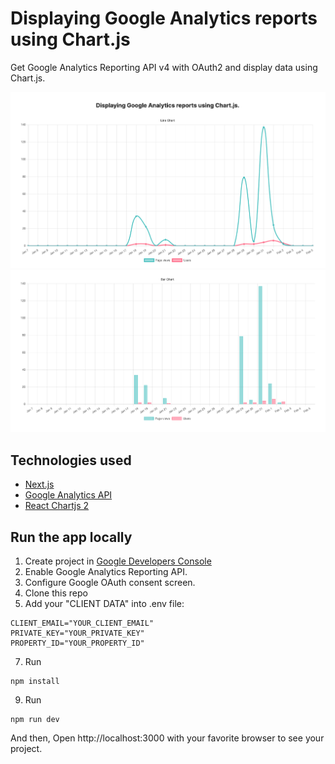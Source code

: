 # Displaying Google Analytics reports using Chart.js

Get Google Analytics Reporting API v4 with OAuth2 and display data using Chart.js.

<img src="/public/line-chart.png" alt="line chart" />
<img src="/public/bar-chart.png" alt="bar chart" />

## Technologies used

- [Next.js](https://nextjs.org/)
- [Google Analytics API](https://developers.google.com/analytics/devguides/reporting/core/v4)
- [React Chartjs 2](https://github.com/jerairrest/react-chartjs-2)

## Run the app locally

1. Create project in [Google Developers Console](https://console.developers.google.com/)
2. Enable Google Analytics Reporting API.
3. Configure Google OAuth consent screen.
4. Clone this repo
6. Add your "CLIENT DATA" into .env file:

```shell
CLIENT_EMAIL="YOUR_CLIENT_EMAIL" 
PRIVATE_KEY="YOUR_PRIVATE_KEY"
PROPERTY_ID="YOUR_PROPERTY_ID"
```
   
7. Run 

```shell
npm install
```
9. Run

```shell
npm run dev
```

And then, Open http://localhost:3000 with your favorite browser to see your project.
